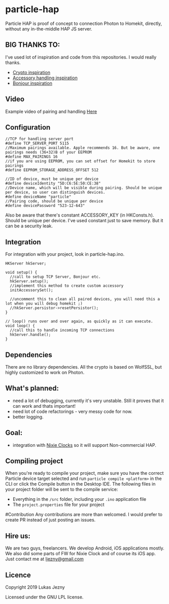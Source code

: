 # particle-hap

Particle HAP is proof of concept to connection Photon to Homekit, directly, without any in-the-middle HAP JS server.

## BIG THANKS TO:
I've used lot of inspiration and code from this repositories. I would really thanks.

- [Crypto inspiration](https://github.com/maximkulkin/esp-homekit-demo)
- [Accessory handling inspiration](https://github.com/etwmc/Personal-HomeKit-HAP)
- [Bonjour inspiration](https://github.com/moflo/homekit-particle)

## Video
Example video of pairing and handling [Here](https://youtu.be/jLw-PZ73Wlw)

## Configuration

```
//TCP for handling server port
#define TCP_SERVER_PORT 5115
//Maximum pairings available. Apple recommends 16. But be aware, one pairings needs (36+32)B of your EEPROM
#define MAX_PAIRINGS 16
//if you are using EEPROM, you can set offset for Homekit to store pairings
#define EEPROM_STORAGE_ADDRESS_OFFSET 512

//ID of device, must be unique per device
#define deviceIdentity "5D:C6:5E:50:CE:38"
//Device name, which will be visible during pairing. Should be unique per device, so user can distinguish devices.
#define deviceName "particle"
//Pairing code, should be unique per device
#define devicePassword "523-12-643"
```

Also be aware that there's constant ACCESSORY_KEY (in HKConsts.h). Should be unique per device. I've used constant just to save memory. But it can be a security leak.

## Integration
For integration with your project, look in particle-hap.ino.

```
HKServer hkServer;

void setup() {
  //call to setup TCP Server, Bonjour etc.
  hkServer.setup();
  //implement this method to create custom accessory
  initAccessorySet();

  //uncomment this to clean all paired devices, you will need this a lot when you will debug homekit ;)
  //hkServer.persistor->resetPersistor();
}

// loop() runs over and over again, as quickly as it can execute.
void loop() {
  //call this to handle incoming TCP connections
  hkServer.handle();
}

```

## Dependencies
There are no library dependencies. All the crypto is based on WolfSSL, but highly customized to work on Photon.

## What's planned:
- need a lot of debugging, currently it's very unstable. Still it proves that it can work and thats important!
- need lot of code refactorings - very messy code for now.
- better logging.

## Goal:
- integration with [Nixie Clocks](https://www.daliborfarny.com) so it will support Non-commercial HAP.

## Compiling project
When you're ready to compile your project, make sure you have the correct Particle device target selected and run `particle compile <platform>` in the CLI or click the Compile button in the Desktop IDE. The following files in your project folder will be sent to the compile service:

- Everything in the `/src` folder, including your `.ino` application file
- The `project.properties` file for your project

#Contribution
Any contributions are more than welcomed. I would prefer to create PR instead of just posting an issues.

## Hire us:
We are two guys, freelancers. We develop Android, iOS applications mostly. We also did some parts of FW for Nixie Clock and of course its iOS app.
Just contact me at [ljezny@gmail.com](mailto:ljezny@gmail.com)

## Licence
Copyright 2019 Lukas Jezny

Licensed under the GNU LPL license.
